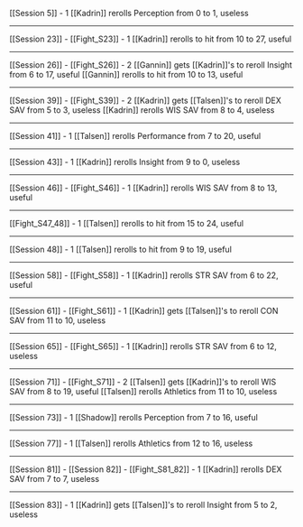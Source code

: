 [[Session 5]] - 1
[[Kadrin]] rerolls Perception from 0 to 1, useless

---
[[Session 23]] - [[Fight_S23]] - 1
[[Kadrin]] rerolls to hit from 10 to 27, useful

---
[[Session 26]] - [[Fight_S26]] - 2
[[Gannin]] gets [[Kadrin]]'s to reroll Insight from 6 to 17, useful
[[Gannin]] rerolls to hit from 10 to 13, useful

---
[[Session 39]] - [[Fight_S39]] - 2
[[Kadrin]] gets [[Talsen]]'s to reroll DEX SAV from 5 to 3, useless
[[Kadrin]] rerolls WIS SAV from 8 to 4, useless

---
[[Session 41]] - 1
[[Talsen]] rerolls Performance from 7 to 20, useful

---
[[Session 43]] - 1
[[Kadrin]] rerolls Insight from 9 to 0, useless

---
[[Session 46]] - [[Fight_S46]] - 1
[[Kadrin]] rerolls WIS SAV from 8 to 13, useful

---
[[Fight_S47_48]] - 1
[[Talsen]] rerolls to hit from 15 to 24, useful

---
[[Session 48]] - 1
[[Talsen]] rerolls to hit from 9 to 19, useful

---
[[Session 58]] - [[Fight_S58]] - 1
[[Kadrin]] rerolls STR SAV from 6 to 22, useful

---
[[Session 61]] - [[Fight_S61]] - 1
[[Kadrin]] gets [[Talsen]]'s to reroll CON SAV from 11 to 10, useless

---
[[Session 65]] - [[Fight_S65]] - 1
[[Kadrin]] rerolls STR SAV from 6 to 12, useless

---
[[Session 71]] - [[Fight_S71]] - 2
[[Talsen]] gets [[Kadrin]]'s to reroll WIS SAV from 8 to 19, useful
[[Talsen]] rerolls Athletics from 11 to 10, useless

---
[[Session 73]] - 1
[[Shadow]] rerolls Perception from 7 to 16, useful

---
[[Session 77]] - 1
[[Talsen]] rerolls Athletics from 12 to 16, useless

---
[[Session 81]] - [[Session 82]] - [[Fight_S81_82]] - 1
[[Kadrin]] rerolls DEX SAV from 7 to 7, useless

---
[[Session 83]] - 1
[[Kadrin]] gets [[Talsen]]'s to reroll Insight from 5 to 2, useless